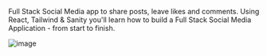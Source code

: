 
Full Stack Social Media app to share posts, leave likes and comments.
Using React, Tailwind & Sanity you'll learn how to build a Full Stack Social Media Application - from start to finish.

![image](https://github.com/artyomkronik1/Full-Stack-Responsive-Social-Media-App/assets/89484083/66a1968c-2936-4ad8-9caf-f65cdb726e8d)
